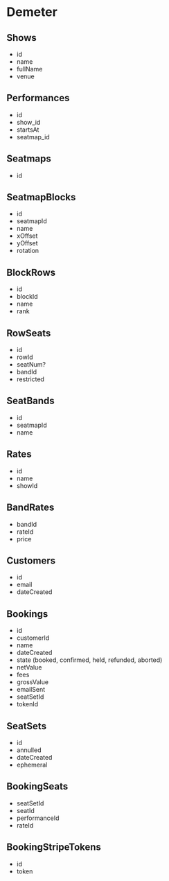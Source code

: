 Demeter
=======

Shows
-----
* id
* name
* fullName
* venue

Performances
------------
* id
* show_id
* startsAt
* seatmap_id

Seatmaps
--------
* id

SeatmapBlocks
-------------
* id
* seatmapId
* name
* xOffset
* yOffset
* rotation

BlockRows
---------
* id
* blockId
* name
* rank

RowSeats
--------
* id
* rowId
* seatNum?
* bandId
* restricted

SeatBands
---------
* id
* seatmapId
* name

Rates
---------
* id
* name
* showId

BandRates
---------
* bandId
* rateId
* price

Customers
---------
* id
* email
* dateCreated

Bookings
--------
* id
* customerId
* name
* dateCreated
* state (booked, confirmed, held, refunded, aborted)
* netValue 
* fees
* grossValue
* emailSent
* seatSetId
* tokenId

SeatSets
--------
* id
* annulled
* dateCreated
* ephemeral

BookingSeats
------------
* seatSetId
* seatId
* performanceId
* rateId

BookingStripeTokens
-------------------
* id
* token
